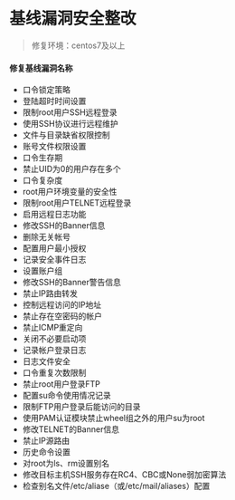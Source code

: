 # 基线漏洞安全整改

> 修复环境：centos7及以上

#### 修复基线漏洞名称 
- 口令锁定策略
- 登陆超时时间设置
- 限制root用户SSH远程登录
- 使用SSH协议进行远程维护
- 文件与目录缺省权限控制
- 账号文件权限设置
- 口令生存期
- 禁止UID为0的用户存在多个
- 口令复杂度
- root用户环境变量的安全性
- 限制root用户TELNET远程登录
- 启用远程日志功能
- 修改SSH的Banner信息
- 删除无关帐号
- 配置用户最小授权
- 记录安全事件日志
- 设置账户组
- 修改SSH的Banner警告信息
- 禁止IP路由转发
- 控制远程访问的IP地址
- 禁止存在空密码的帐户
- 禁止ICMP重定向
- 关闭不必要启动项
- 记录帐户登录日志
- 日志文件安全
- 口令重复次数限制
- 禁止root用户登录FTP
- 配置su命令使用情况记录
- 限制FTP用户登录后能访问的目录
- 使用PAM认证模块禁止wheel组之外的用户su为root
- 修改TELNET的Banner信息
- 禁止IP源路由
- 历史命令设置 
- 对root为ls、rm设置别名
- 修改目标主机SSH服务存在RC4、CBC或None弱加密算法
- 检查别名文件/etc/aliase（或/etc/mail/aliases）配置
